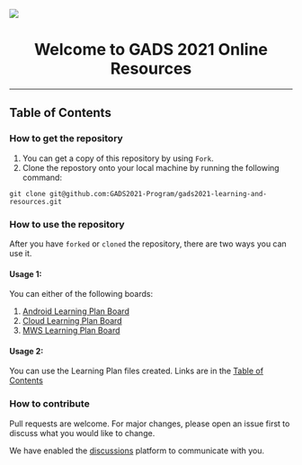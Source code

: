 ![](https://i.ibb.co/KDgq3FW/GADS21-1.png)

<h1 align="center">Welcome to GADS 2021 Online Resources</h1>
 
 ---
 
<h2 id="table-of-contents"> Table of Contents </h2
1. [Introduction](https://github.com/GADS2021-Program/gads2021-learning-and-resources/blob/main/Program%20Information/introduction.md)
1. [Code of Conduct](https://github.com/GADS2021-Program/gads2021-learning-and-resources/blob/main/Program%20Information/code-of-conduct.md)
1. [Android Learning Plan](https://github.com/GADS2021-Program/gads2021-learning-and-resources/blob/main/Learning%20Plans/android-learning-plan)
1. [Cloud Learning Plan](https://github.com/GADS2021-Program/gads2021-learning-and-resources/blob/main/Learning%20Plans/cloud-learning-plan)
1. [MWS Learning Plan](https://github.com/GADS2021-Program/gads2021-learning-and-resources/blob/main/Learning%20Plans/mws-learning-plan.md)
1. [Learning Resources](https://github.com/GADS2021-Program/gads2021-learning-and-resources/tree/main/Resource%20Inventory)
1. [Discussions](https://github.com/GADS2021-Program/gads2021-learning-and-resources/discussions)

---

### How to get the repository
1. You can get a copy of this repository by using `Fork`.
2. Clone the repostory onto your local machine by running the following command:

`git clone git@github.com:GADS2021-Program/gads2021-learning-and-resources.git`

### How to use the repository

After you have `forked` or `cloned` the repository, there are two ways you can use it.

#### Usage 1:

You can either of the following boards:
1. [Android Learning Plan Board](https://github.com/GADS2021-Program/gads2021-learning-and-resources/projects/3)
1. [Cloud Learning Plan Board](https://github.com/GADS2021-Program/gads2021-learning-and-resources/projects/2)
1. [MWS Learning Plan Board](https://github.com/GADS2021-Program/gads2021-learning-and-resources/projects/1)

#### Usage 2:

You can use the Learning Plan files created. Links are in the [Table of Contents](#table-of-contents) 

### How to contribute

Pull requests are welcome. For major changes, please open an issue first to discuss what you would like to change.

We have enabled the [discussions](https://github.com/GADS2021-Program/gads2021-learning-and-resources/discussions) platform to communicate with you.
